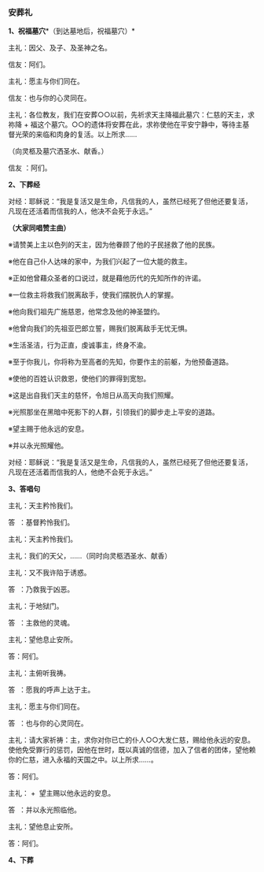 ### **安葬礼**

**1、祝福墓穴***（到达墓地后，祝福墓穴）*

主礼：因父、及子、及圣神之名。

信友：阿们。

主礼：愿主与你们同在。

信友：也与你的心灵同在。

主礼：各位教友，我们在安葬○○以前，先祈求天主降福此墓穴：仁慈的天主，求祢降 + 福这个墓穴。○○的遗体将安葬在此，求祢使他在平安宁静中，等待主基督光荣的来临和肉身的复活。以上所求……

（向灵柩及墓穴洒圣水、献香。）

信友 ：阿们。

**2、下葬经**

对经：耶稣说：“我是复活又是生命，凡信我的人，虽然已经死了但他还要复活，凡现在还活着而信我的人，他决不会死于永远。”

**（大家同唱赞主曲）**

※请赞美上主以色列的天主，因为他眷顾了他的子民拯救了他的民族。

※他在自己仆人达味的家中，为我们兴起了一位大能的救主。

※正如他曾藉众圣者的口说过，就是藉他历代的先知所作的许诺。

※一位救主将救我们脱离敌手，使我们摆脱仇人的掌握。

※他向我们祖先广施慈恩，他常念及他的神圣盟约。

※他曾向我们的先祖亚巴郎立誓，赐我们脱离敌手无忧无惧。

※生活圣洁，行为正直，虔诚事主，终身不渝。

※至于你我儿，你将称为至高者的先知，你要作主的前躯，为他预备道路。

※使他的百姓认识救恩，使他们的罪得到宽恕。

※这是出自我们天主的慈怀，令旭日从高天向我们照耀。

※光照那坐在黑暗中死影下的人群，引领我们的脚步走上平安的道路。

※望主赐于他永远的安息。

※并以永光照耀他。

对经：耶稣说：“我是复活又是生命，凡信我的人，虽然已经死了但他还要复活，凡现在还活着而信我的人，他绝不会死于永远。”

**3、答唱句**

主礼：天主矜怜我们。

答  ：基督矜怜我们。

主礼：天主矜怜我们。

主礼：我们的天父，……（同时向灵柩洒圣水、献香）

主礼：又不我许陷于诱惑。

答  ：乃救我于凶恶。

主礼：于地狱门。

答  ：主救他的灵魂。

主礼：望他息止安所。

答：阿们。

主礼：主俯听我祷。

答  ：愿我的呼声上达于主。

主礼：愿主与你们同在。

答  ：也与你的心灵同在。

主礼：请大家祈祷：主，求你对你已亡的仆人○○大发仁慈，赐给他永远的安息。使他免受罪行的惩罚，因他在世时，既以真诚的信德，加入了信者的团体，望他赖你的仁慈，进入永福的天国之中。以上所求……。

答：阿们。

主礼： +  望主赐以他永远的安息。

答  ：并以永光照临他。

主礼：望他息止安所。

答：阿们。

**4、下葬**